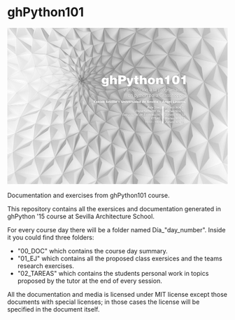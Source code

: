 # ghPython101

![alt tag](https://github.com/Fablab-Sevilla/ghPython101/blob/master/Cartel_blanco.jpg)

Documentation and exercises from ghPython101 course.

This repository contains all the exersices and documentation generated in ghPython '15 course at Sevilla Architecture School. 

For every course day there will be a folder named Día_"day_number". Inside it you could find three folders: 
* "00_DOC" which contains the course day summary. 
* "01_EJ" which contains all the proposed class exersices and the teams research exercises. 
* "02_TAREAS" which contains the students personal work in topics proposed by the tutor at the end of every session.

All the documentation and media is licensed under MIT license except those documents with special licenses; in those cases the license will be specified in the document itself.



